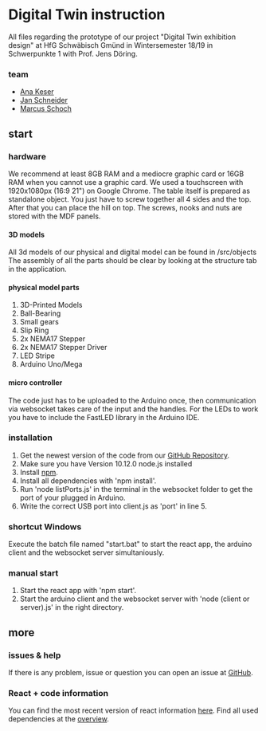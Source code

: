 
# Digital Twin instruction
All files regarding the prototype of our project "Digital Twin exhibition design" at HfG Schwäbisch Gmünd in Wintersemester 18/19 in Schwerpunkte 1 with Prof. Jens Döring.


### team
* [Ana Keser](https://anakeser.de/)
* [Jan Schneider](https://jan-patrick.de/)
* [Marcus Schoch](https://marcus-schoch.de/)

## start

### hardware
We recommend at least 8GB RAM and a mediocre graphic card or 16GB RAM when you cannot use a graphic card. We used a touchscreen with 1920x1080px (16:9 21") on Google Chrome. The table itself is prepared as standalone object. You just have to screw together all 4 sides and the top. After that you can place the hill on top. The screws, nooks and nuts are stored with the MDF panels.

#### 3D models
All 3d models of our physical and digital model can be found in /src/objects
The assembly of all the parts should be clear by looking at the structure tab in the application.

#### physical model parts
1. 3D-Printed Models
2. Ball-Bearing
3. Small gears
4. Slip Ring
5. 2x NEMA17 Stepper
6. 2x NEMA17 Stepper Driver
7. LED Stripe
8. Arduino Uno/Mega

#### micro controller
The code just has to be uploaded to the Arduino once, then communication via websocket takes care of the input and the handles.
For the LEDs to work you have to include the FastLED library in the Arduino IDE.

### installation

1. Get the newest version of the code from our [GitHub Repository](https://github.com/Exhibition-DigitalTwin/screens).
2. Make sure you have Version 10.12.0 node.js installed 
3. Install [npm](https://www.npmjs.com/get-npm).
4. Install all dependencies with 'npm install'.
5. Run 'node listPorts.js' in the terminal in the websocket folder to get the port of your plugged in Arduino.
6. Write the correct USB port into client.js as 'port' in line 5.

### shortcut Windows
Execute the batch file named "start.bat" to start the react app, the arduino client and the websocket server simultaniously.

### manual start
1. Start the react app with 'npm start'.
2. Start the arduino client and the websocket server with 'node (client or server).js' in the right directory.

## more

### issues & help
If there is any problem, issue or question you can open an issue at [GitHub](https://github.com/Exhibition-DigitalTwin/screens/issues).

### React  + code information
You can find the most recent version of react information [here](https://github.com/facebook/create-react-app/blob/master/packages/react-scripts/template/README.md). Find all used dependencies at the [overview](https://github.com/Exhibition-DigitalTwin/screens/network/dependencies).